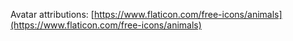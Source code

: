 Avatar attributions:
[https://www.flaticon.com/free-icons/animals](https://www.flaticon.com/free-icons/animals)
